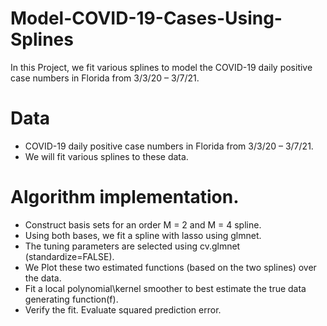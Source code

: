 # Model-COVID-19-Cases-Using-Splines

In this Project, we fit various splines to model the COVID-19 daily positive case
numbers in Florida from 3/3/20 – 3/7/21.

   # Data  
 - COVID-19 daily positive case numbers in Florida from 3/3/20 – 3/7/21.
 -  We will fit various splines to these data.

 # Algorithm implementation.

 - Construct basis sets for an order M = 2 and M = 4 spline.
 - Using both bases, we fit a spline with lasso using glmnet.
 - The tuning parameters are selected using cv.glmnet (standardize=FALSE).
 - We Plot these two estimated functions (based on the two splines) over the data.
 - Fit a local polynomial\kernel smoother to best estimate the true data generating function(f).
 - Verify the fit. Evaluate squared prediction error.
